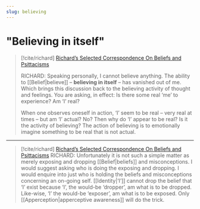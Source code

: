 ```yaml
---
slug: believing
---
```


# "Believing in itself"

> [!cite/richard] [Richard’s Selected Correspondence On Beliefs and Psittacisms](https://actualfreedom.com.au/richard/selectedcorrespondence/sc-belief.htm)
> 
> RICHARD: Speaking personally, I cannot believe anything. The ability to [[Belief|believe]] – **believing in itself** – has vanished out of me. Which brings this discussion back to the believing activity of thought and feelings. You are asking, in effect: Is there some real ‘me’ to experience? Am ‘I’ real?
> 
> When one observes oneself in action, ‘I’ seem to be real – very real at times – but am ‘I’ actual? No? Then why do ‘I’ appear to be real? Is it the activity of believing? The action of believing is to emotionally imagine something to be real that is not actual.

---

> [!cite/richard] [Richard’s Selected Correspondence On Beliefs and Psittacisms](https://actualfreedom.com.au/richard/selectedcorrespondence/sc-belief.htm)
> RICHARD: Unfortunately it is not such a simple matter as merely exposing and dropping [[Belief|beliefs]] and misconceptions. I would suggest asking who is doing the exposing and dropping. I would enquire into just who is holding the beliefs and misconceptions concerning an on-going self. [[Identity|‘I’]] cannot drop the belief that ‘I’ exist because ‘I’, the would-be ‘dropper’, am what is to be dropped. Like-wise, ‘I’ the would-be ‘exposer’, am what is to be exposed. Only [[Apperception|apperceptive awareness]] will do the trick.